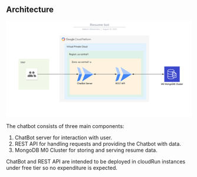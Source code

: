 <!--
 Copyright (c) [2024] [Maksim Moiseenkov]

 Licensed under the Apache License, Version 2.0 (the "License");
 you may not use this file except in compliance with the License.
 You may obtain a copy of the License at

     http://www.apache.org/licenses/LICENSE-2.0

 Unless required by applicable law or agreed to in writing, software
 distributed under the License is distributed on an "AS IS" BASIS,
 WITHOUT WARRANTIES OR CONDITIONS OF ANY KIND, either express or implied.
 See the License for the specific language governing   permissions and
 limitations under the License.
-->
## Architecture

![Architecture](/docs/images/architecture.png)

The chatbot consists of three main components:
1. ChatBot server for interaction with user.
2. REST API for handling requests and providing the Chatbot with data.
3. MongoDB M0 Cluster for storing and serving resume data.

ChatBot and REST API are intended to be deployed in cloudRun instances under free tier so no expenditure is expected.
